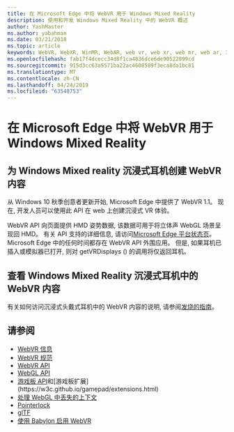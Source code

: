 ```yaml
---
title: 在 Microsoft Edge 中将 WebVR 用于 Windows Mixed Reality
description: 使用和开发 Windows Mixed Reality 中的 WebVR 概述
author: YashMaster
ms.author: yabahman
ms.date: 03/21/2018
ms.topic: article
keywords: WebVR, WebXR, WinMR, WebAR, web vr, web xr, web mr, web ar, 360, 360 视频, 360 视频, 360 照片, 360 照片, 360 内容, 沉浸式 web, immersiveweb, IW
ms.openlocfilehash: fab17f4dcecc34d8f1ca4836dce6de90522899cd
ms.sourcegitcommit: 915d3cc63a5571ba22ac4608589f3eca8da1bc81
ms.translationtype: MT
ms.contentlocale: zh-CN
ms.lasthandoff: 04/24/2019
ms.locfileid: "63548753"
---
```

# <a name="using-webvr-in-microsoft-edge-with-windows-mixed-reality"></a>在 Microsoft Edge 中将 WebVR 用于 Windows Mixed Reality

## <a name="creating-webvr-content-for-windows-mixed-reality-immersive-headsets"></a>为 Windows Mixed reality 沉浸式耳机创建 WebVR 内容

从 Windows 10 秋季创意者更新开始, Microsoft Edge 中提供了 WebVR 1.1。 现在, 开发人员可以使用此 API 在 web 上创建沉浸式 VR 体验。

WebVR API 向页面提供 HMD 姿势数据, 该数据可用于将立体声 WebGL 场景呈现回 HMD。 有关 API 支持的详细信息, 请访问[Microsoft Edge 平台状态页](https://developer.microsoft.com/microsoft-edge/platform/status/webvr/)。 Microsoft Edge 中的任何时间都存在 WebVR API 外围应用。 但是, 如果耳机已插入或模拟器已打开, 则对 getVRDisplays () 的调用将仅返回耳机。

## <a name="viewing-webvr-content-in-windows-mixed-reality-immersive-headsets"></a>查看 Windows Mixed Reality 沉浸式耳机中的 WebVR 内容

有关如何访问沉浸式头戴式耳机中的 WebVR 内容的说明, 请参阅[发烧的指南](https://docs.microsoft.com/windows/mixed-reality/enthusiast-guide/webvr)。

## <a name="see-also"></a>请参阅
* [WebVR 信息](http://webvr.info)
* [WebVR 规范](https://w3c.github.io/webvr/)
* [WebVR API](https://msdn.microsoft.com/library/mt806281(v=vs.85).aspx)
* [WebGL API](https://msdn.microsoft.com/library/bg182648(v=vs.85).aspx)
* [游戏板 API](https://msdn.microsoft.com/library/dn743630(v=vs.85).aspx)和[游戏板扩展](https://w3c.github.io/gamepad/extensions.html)
* [处理 WebGL 中丢失的上下文](https://www.khronos.org/webgl/wiki/HandlingContextLost)
* [Pointerlock](http://www.w3.org/TR/pointerlock/)
* [glTF](https://www.khronos.org/gltf)
* [使用 Babylon 启用 WebVR](https://docs.microsoft.com/windows/uwp/get-started/adding-webvr-to-a-babylonjs-game)

